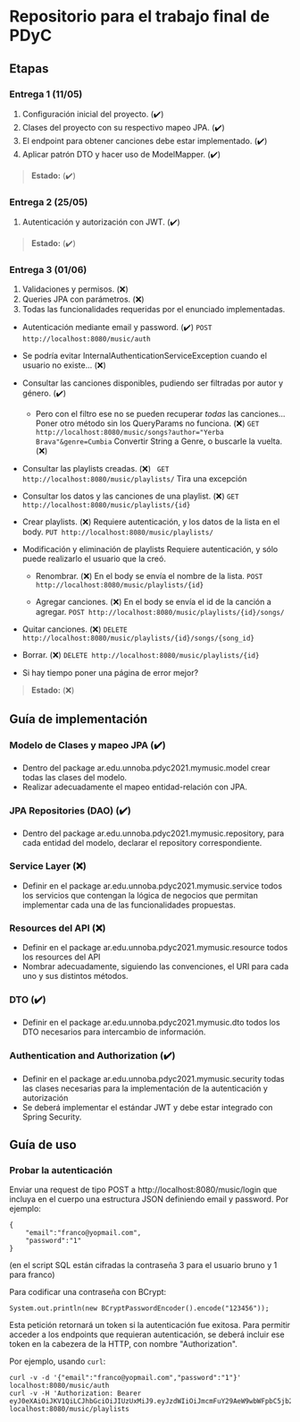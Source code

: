 # Repositorio para el trabajo final de PDyC

## Etapas

### Entrega 1 (11/05)

1. Configuración inicial del proyecto. (:heavy_check_mark:)
2. Clases del proyecto con su respectivo mapeo JPA. (:heavy_check_mark:)
3. El endpoint para obtener canciones debe estar implementado. (:heavy_check_mark:)
4. Aplicar patrón DTO y hacer uso de ModelMapper. (:heavy_check_mark:)

> **Estado:** (:heavy_check_mark:)

### Entrega 2 (25/05)

1. Autenticación y autorización con JWT. (:heavy_check_mark:)

> **Estado:** (:heavy_check_mark:)

### Entrega 3 (01/06)

1. Validaciones y permisos. (:x:)
2. Queries JPA con parámetros. (:x:)
3. Todas las funcionalidades requeridas por el enunciado implementadas.

* Autenticación mediante email y password. (:heavy_check_mark:)
```POST http://localhost:8080/music/auth```

* Se podría evitar InternalAuthenticationServiceException cuando el usuario
no existe... (:x:)

* Consultar las canciones disponibles, pudiendo ser filtradas por autor y
género. (:heavy_check_mark:)

    * Pero con el filtro ese no se pueden recuperar *todas* las canciones...
Poner otro método sin los QueryParams no funciona. (:x:)
```GET http://localhost:8080/music/songs?author="Yerba Brava"&genre=Cumbia```
Convertir String a Genre, o buscarle la vuelta. (:x:)

* Consultar las playlists creadas. (:x:)
``` GET http://localhost:8080/music/playlists/```
Tira una excepción

* Consultar los datos y las canciones de una playlist. (:x:)
```GET http://localhost:8080/music/playlists/{id}```

* Crear playlists. (:x:)
Requiere autenticación, y los datos de la lista en el body.
```PUT http://localhost:8080/music/playlists/```

* Modificación y eliminación de playlists
Requiere autenticación, y sólo puede realizarlo el usuario que la creó.

    * Renombrar. (:x:)
En el body se envía el nombre de la lista.
```POST http://localhost:8080/music/playlists/{id}```

    * Agregar canciones. (:x:)
En el body se envía el id de la canción a agregar.
```POST http://localhost:8080/music/playlists/{id}/songs/```

* Quitar canciones. (:x:)
```DELETE http://localhost:8080/music/playlists/{id}/songs/{song_id}```

* Borrar. (:x:)
```DELETE http://localhost:8080/music/playlists/{id}```


* Si hay tiempo poner una página de error mejor?


> **Estado:** (:x:)

## Guía de implementación

### Modelo de Clases y mapeo JPA (:heavy_check_mark:)
- Dentro del package ar.edu.unnoba.pdyc2021.mymusic.model crear todas las
clases del modelo.
- Realizar adecuadamente el mapeo entidad-relación con JPA.

### JPA Repositories (DAO) (:heavy_check_mark:)
- Dentro del package ar.edu.unnoba.pdyc2021.mymusic.repository, para cada
entidad del modelo, declarar el repository correspondiente.

### Service Layer (:x:)
- Definir en el package ar.edu.unnoba.pdyc2021.mymusic.service todos los
servicios que contengan la lógica de negocios que permitan implementar cada
una de las funcionalidades propuestas.

### Resources del API (:x:)
- Definir en el package ar.edu.unnoba.pdyc2021.mymusic.resource todos los
resources del API
- Nombrar adecuadamente, siguiendo las convenciones, el URI para cada uno y
sus distintos métodos.

### DTO (:heavy_check_mark:)
- Definir en el package ar.edu.unnoba.pdyc2021.mymusic.dto todos los DTO
necesarios para intercambio de información.

### Authentication and Authorization (:heavy_check_mark:)
- Definir en el package ar.edu.unnoba.pdyc2021.mymusic.security todas las
clases necesarias para la implementación de la autenticación y autorización
- Se deberá implementar el estándar JWT y debe estar integrado con Spring
Security.

## Guía de uso

### Probar la autenticación
Enviar una request de tipo POST a http://localhost:8080/music/login que incluya
en el cuerpo una estructura JSON definiendo email y password. Por ejemplo:
```
{
    "email":"franco@yopmail.com",
    "password":"1"
}
```

(en el script SQL están cifradas la contraseña 3 para el usuario bruno y 1 para
franco)

Para codificar una contraseña con BCrypt:
```
System.out.println(new BCryptPasswordEncoder().encode("123456"));
```

Esta petición retornará un token si la autenticación fue exitosa.
Para permitir acceder a los endpoints que requieran autenticación, se deberá
incluir ese token en la cabezera de la HTTP, con nombre "Authorization".

Por ejemplo, usando ``curl``:
```
curl -v -d '{"email":"franco@yopmail.com","password":"1"}' localhost:8080/music/auth
curl -v -H 'Authorization: Bearer eyJ0eXAiOiJKV1QiLCJhbGciOiJIUzUxMiJ9.eyJzdWIiOiJmcmFuY29AeW9wbWFpbC5jb20iLCJleHAiOjE2MjMwOTYzMDJ9.pTBjnBGmZFEisCVGsiJuChNV50A_LiydU86qGtqrUxzl2TCf4js47CbCCn6qGoDc8XkTJsjdYWBqyCYMhveyDA' localhost:8080/music/playlists
```
